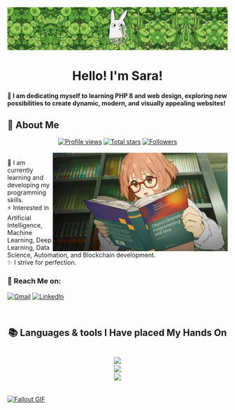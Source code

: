 <!--
<div align="center">
  <a href="#">
    <img 
      width="100%" 
      src="https://capsule-render.vercel.app/api?type=waving&color=FFA500&height=120&section=header&text=&fontSize=30&fontColor=000000&animation=twinkling"
    />
  </a>
  <br>
-->

<!--
<p align="center">
  <img 
    src="https://capsule-render.vercel.app/api?type=waving&color=FFD700&height=80&section=footer"
    width="100%" 
  />
</p>
-->

<!-- MasterHead -->
<div  style="display: flex; justify-content: center;">
  <a href="https://github.com/sarinhaS">
  <img src="totoro" alt="Fallout GIF" style="width:100%; height:auto;"/>
  </a>
</div>

<!--<h1 align="left">
<img width="100%" src="https://readme-typing-svg.herokuapp.com/?font=Righteous&size=40&center=true&vCenter=true&width=800&height=70&duration=4000&lines=Hello!+👋;+MASTERJUDAH+here+🔥+!;"  alt="Typing Animation" style="width:100%"/>-->

</h1>
<h1 align="center">Hello! I'm Sara! </h1>

<h4 align="left">🌟 I am dedicating myself to learning PHP 8 and web design, exploring new possibilities to create dynamic, modern, and visually appealing websites! </h4>

 <h2>💫 About Me</h2>

 <div align="center">
<a href="https://github.com/sarinhaS">
  <img width="150px" 
       src="https://komarev.com/ghpvc/?username=sarinhaS&label=Profile%20views&color=318CE7&style=for-the-badge" 
       alt="Profile views" /></a>
<a href="https://api.github-star-counter.workers.dev/user/sarinhaS">
  <img width="115px" 
       alt="Total stars" 
       title="Total stars on GitHub" 
       src="https://custom-icon-badges.herokuapp.com/badge/dynamic/json?logo=star&color=318CE7&labelColor=505050&label=Stars&style=for-the-badge&query=%24.stars&url=https://api.github-star-counter.workers.dev/user/sarinhaS" /></a>
<a href="https://www.linkedin.com/in/saralongo56/">
  <img width="147px" 
       alt="Followers" 
       title="Follow me on GitHub" 
       src="https://custom-icon-badges.herokuapp.com/github/followers/sarinhaS?color=318CE7&labelColor=505050&style=for-the-badge&logo=person-add&label=Followers&logoColor=white" /></a>
 </div>

 <br/>


    
<!--👀VIEWS / 🌐WEBSITE: https://github.com/antonkomarev/github-profile-views-counter -->
<img align="right" alt="coding-gif" width="400" src="animegirl">


<!--<p align="left"> <a href="https://twitter.com/" target="blank"><img src="https://img.shields.io/twitter/follow/?logo=twitter&style=for-the-badge" alt="" /></a> </p>
<div align="left">-->
  🌱 I am currently learning and developing my programming skills.</br>
  ⚡ Interested in Artificial Intelligence, Machine Learning, Deep Learning, Data Science, Automation, and Blockchain development.</br>
  ✨ I strive for perfection.</h4> 
  <h3>🌟 Reach Me on:</h3>

  

  <a href="mailto:sahlongo56@gmail.com"><img src="https://img.shields.io/badge/Gmail-333333?style=for-the-badge&logo=gmail&logoColor=red" alt="Gmail" /></a> 
  <a href="https://www.linkedin.com/in/saralongo56 " target="_blank"><img src="https://img.shields.io/badge/LinkedIn-0077B5?style=for-the-badge&logo=linkedin&logoColor=white" alt="LinkedIn" /></a> 
  


  
 
</div></h4>

</div>
<br/>


<h2 align="center">📚 Languages & tools I Have placed My Hands On </h2>

<br/>

<div align="center">
  <img src="https://skillicons.dev/icons?i=php,nodejs,mongodb,gitlab,raspberrypi,arduino" /><br>
    <img src="https://skillicons.dev/icons?i=html,css,vscode,github,git,notion,figma," /><br>
    <img src="https://skillicons.dev/icons?i=javascript,mysql,bootstrap" /><br>
</div>

<br/>




<!--<h1 align="center">
    <img src="https://readme-typing-svg.herokuapp.com/?font=Righteous&size=35&center=true&vCenter=true&width=800&height=70&duration=4000&lines=Thank+You!+👍;+for+your+visit+📱+!;" />
</h1>-->

<a href="https://github.com/JoshuaThadi/Wall-E-Desk/blob/main/green.gif"><img src="https://github.com/JoshuaThadi/Wall-E-Desk/blob/main/Pixel-Art-2/green.gif" alt="Fallout GIF" style="width:auto; height:auto"/></a>

<img src="https://www.animatedimages.org/data/media/562/animated-line-image-0184.gif" width="1920" height=0.4/>
